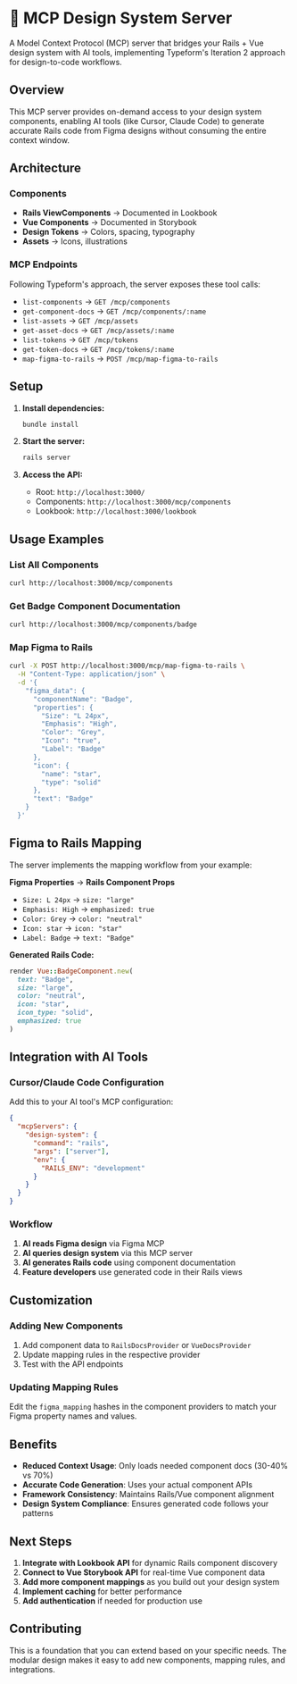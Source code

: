 # 🚀 MCP Design System Server

A Model Context Protocol (MCP) server that bridges your Rails + Vue design system with AI tools, implementing Typeform's Iteration 2 approach for design-to-code workflows.

## Overview

This MCP server provides on-demand access to your design system components, enabling AI tools (like Cursor, Claude Code) to generate accurate Rails code from Figma designs without consuming the entire context window.

## Architecture

### Components
- **Rails ViewComponents** → Documented in Lookbook
- **Vue Components** → Documented in Storybook  
- **Design Tokens** → Colors, spacing, typography
- **Assets** → Icons, illustrations

### MCP Endpoints

Following Typeform's approach, the server exposes these tool calls:

- `list-components` → `GET /mcp/components`
- `get-component-docs` → `GET /mcp/components/:name`
- `list-assets` → `GET /mcp/assets`
- `get-asset-docs` → `GET /mcp/assets/:name`
- `list-tokens` → `GET /mcp/tokens`
- `get-token-docs` → `GET /mcp/tokens/:name`
- `map-figma-to-rails` → `POST /mcp/map-figma-to-rails`

## Setup

1. **Install dependencies:**
   ```bash
   bundle install
   ```

2. **Start the server:**
   ```bash
   rails server
   ```

3. **Access the API:**
   - Root: `http://localhost:3000/`
   - Components: `http://localhost:3000/mcp/components`
   - Lookbook: `http://localhost:3000/lookbook`

## Usage Examples

### List All Components
```bash
curl http://localhost:3000/mcp/components
```

### Get Badge Component Documentation
```bash
curl http://localhost:3000/mcp/components/badge
```

### Map Figma to Rails
```bash
curl -X POST http://localhost:3000/mcp/map-figma-to-rails \
  -H "Content-Type: application/json" \
  -d '{
    "figma_data": {
      "componentName": "Badge",
      "properties": {
        "Size": "L 24px",
        "Emphasis": "High",
        "Color": "Grey",
        "Icon": "true",
        "Label": "Badge"
      },
      "icon": {
        "name": "star",
        "type": "solid"
      },
      "text": "Badge"
    }
  }'
```

## Figma to Rails Mapping

The server implements the mapping workflow from your example:

**Figma Properties** → **Rails Component Props**
- `Size: L 24px` → `size: "large"`
- `Emphasis: High` → `emphasized: true`
- `Color: Grey` → `color: "neutral"`
- `Icon: star` → `icon: "star"`
- `Label: Badge` → `text: "Badge"`

**Generated Rails Code:**
```ruby
render Vue::BadgeComponent.new(
  text: "Badge",
  size: "large",
  color: "neutral",
  icon: "star",
  icon_type: "solid",
  emphasized: true
)
```

## Integration with AI Tools

### Cursor/Claude Code Configuration
Add this to your AI tool's MCP configuration:

```json
{
  "mcpServers": {
    "design-system": {
      "command": "rails",
      "args": ["server"],
      "env": {
        "RAILS_ENV": "development"
      }
    }
  }
}
```

### Workflow
1. **AI reads Figma design** via Figma MCP
2. **AI queries design system** via this MCP server
3. **AI generates Rails code** using component documentation
4. **Feature developers** use generated code in their Rails views

## Customization

### Adding New Components
1. Add component data to `RailsDocsProvider` or `VueDocsProvider`
2. Update mapping rules in the respective provider
3. Test with the API endpoints

### Updating Mapping Rules
Edit the `figma_mapping` hashes in the component providers to match your Figma property names and values.

## Benefits

- **Reduced Context Usage**: Only loads needed component docs (30-40% vs 70%)
- **Accurate Code Generation**: Uses your actual component APIs
- **Framework Consistency**: Maintains Rails/Vue component alignment
- **Design System Compliance**: Ensures generated code follows your patterns

## Next Steps

1. **Integrate with Lookbook API** for dynamic Rails component discovery
2. **Connect to Vue Storybook API** for real-time Vue component data
3. **Add more component mappings** as you build out your design system
4. **Implement caching** for better performance
5. **Add authentication** if needed for production use

## Contributing

This is a foundation that you can extend based on your specific needs. The modular design makes it easy to add new components, mapping rules, and integrations. 